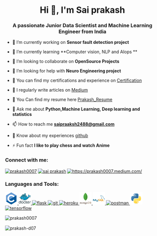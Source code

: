 <h1 align="center">Hi 👋, I'm Sai prakash</h1>
<h3 align="center">A passionate Junior Data Scientist and Machine Learning Engineer from India</h3>

- 🔭 I’m currently working on **Sensor fault detection project**

- 🌱 I’m currently learning **Computer vision, NLP and AIops **

- 👯 I’m looking to collaborate on **OpenSource Projects**

- 🤝 I’m looking for help with **Neuro Engineering project**

- 📰 You can find my certifications and experience on [Certification](https://drive.google.com/drive/folders/1ElFE9S4VNqlB_nP5JV4AQkRUdk60wa0b?usp=sharing)
 
- 📝 I regularly write articles on [Medium](https://prakash0007.medium.com/)

-  📜 You Can find my resume here [Prakash_Resume](https://drive.google.com/file/d/1V1iQQzOsdepEoMr7MCLijvtDMcVVaGRX/view?usp=sharing)

- 💬 Ask me about **Python,Machine Learning, Deep learning and statistics**

- 📫 How to reach me **saipraaksh2488@gmail.com**

- 📄 Know about my experiences [github](github)

- ⚡ Fun fact **I like to play chess and watch Anime**

<h3 align="left">Connect with me:</h3>
<p align="left">
<a href="https://twitter.com/prakash0007" target="blank"><img align="center" src="https://raw.githubusercontent.com/rahuldkjain/github-profile-readme-generator/master/src/images/icons/Social/twitter.svg" alt="prakash0007" height="30" width="40" /></a>
<a href="https://linkedin.com/in/sai prakash" target="blank"><img align="center" src="https://raw.githubusercontent.com/rahuldkjain/github-profile-readme-generator/master/src/images/icons/Social/linked-in-alt.svg" alt="sai prakash" height="30" width="40" /></a>
<a href="https://medium.com/https://prakash0007.medium.com/" target="blank"><img align="center" src="https://raw.githubusercontent.com/rahuldkjain/github-profile-readme-generator/master/src/images/icons/Social/medium.svg" alt="https://prakash0007.medium.com/" height="30" width="40" /></a>
</p>

<h3 align="left">Languages and Tools:</h3>
<p align="left"> <a href="https://www.cprogramming.com/" target="_blank"> <img src="https://raw.githubusercontent.com/devicons/devicon/master/icons/c/c-original.svg" alt="c" width="40" height="40"/> </a> <a href="https://www.docker.com/" target="_blank"> <img src="https://raw.githubusercontent.com/devicons/devicon/master/icons/docker/docker-original-wordmark.svg" alt="docker" width="40" height="40"/> </a> <a href="https://flask.palletsprojects.com/" target="_blank"> <img src="https://www.vectorlogo.zone/logos/pocoo_flask/pocoo_flask-icon.svg" alt="flask" width="40" height="40"/> </a> <a href="https://git-scm.com/" target="_blank"> <img src="https://www.vectorlogo.zone/logos/git-scm/git-scm-icon.svg" alt="git" width="40" height="40"/> </a> <a href="https://heroku.com" target="_blank"> <img src="https://www.vectorlogo.zone/logos/heroku/heroku-icon.svg" alt="heroku" width="40" height="40"/> </a> <a href="https://www.mongodb.com/" target="_blank"> <img src="https://raw.githubusercontent.com/devicons/devicon/master/icons/mongodb/mongodb-original-wordmark.svg" alt="mongodb" width="40" height="40"/> </a> <a href="https://www.mysql.com/" target="_blank"> <img src="https://raw.githubusercontent.com/devicons/devicon/master/icons/mysql/mysql-original-wordmark.svg" alt="mysql" width="40" height="40"/> </a> <a href="https://postman.com" target="_blank"> <img src="https://www.vectorlogo.zone/logos/getpostman/getpostman-icon.svg" alt="postman" width="40" height="40"/> </a> <a href="https://www.python.org" target="_blank"> <img src="https://raw.githubusercontent.com/devicons/devicon/master/icons/python/python-original.svg" alt="python" width="40" height="40"/> </a> <a href="https://www.tensorflow.org" target="_blank"> <img src="https://www.vectorlogo.zone/logos/tensorflow/tensorflow-icon.svg" alt="tensorflow" width="40" height="40"/> </a> </p>

<p><img align="center" src="https://github-readme-stats.vercel.app/api/top-langs?username=prakash0007&show_icons=true&locale=en&layout=compact" alt="prakash0007" /></p>

<p><img align="center" src="https://github-readme-streak-stats.herokuapp.com/?user=prakash-d07&" alt="prakash-d07" /></p>
